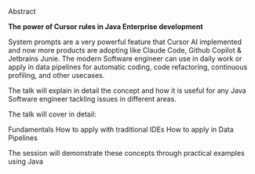 Abstract

**The power of Cursor rules in Java Enterprise development**

System prompts are a very powerful feature that Cursor AI implemented and now more products are adopting like Claude Code, Github Copilot & Jetbrains Junie. The modern Software engineer can use in daily work or apply in data pipelines for automatic coding, code refactoring, continuous profiling, and other usecases.

The talk will explain in detail the concept and how it is useful for any Java Software engineer tackling issues in different areas.

The talk will cover in detail:

Fundamentals
How to apply with traditional IDEs
How to apply in Data Pipelines

The session will demonstrate these concepts through practical examples using Java
